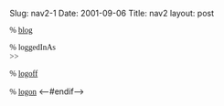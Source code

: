 Slug: nav2-1
Date: 2001-09-06
Title: nav2
layout: post

<p><font face="Georgia, Times New Roman, Times, serif">% <a href="&lt;!--#siteurl--&gt;">blog</a></font></p>
 <p><font face="Georgia, Times New Roman, Times, serif">% loggedInAs<br />&gt;&gt; </font></p>
 <p>

<font face="Georgia, Times New Roman, Times, serif">% <a href="&lt;!--#siteUrl--&gt;logoff">logoff</a></font>

<font face="Georgia, Times New Roman, Times, serif">% <a href="&lt;!--#siteUrl--&gt;logon">logon</a></font>
&lt;--#endif--&gt;
</p>
